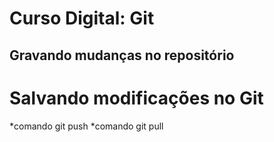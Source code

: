 # Curso Digital: Git

## Gravando mudanças no repositório 

# Salvando modificações no Git
*comando git push
*comando git pull
